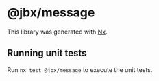# @jbx/message

This library was generated with [Nx](https://nx.dev).

## Running unit tests

Run `nx test @jbx/message` to execute the unit tests.
